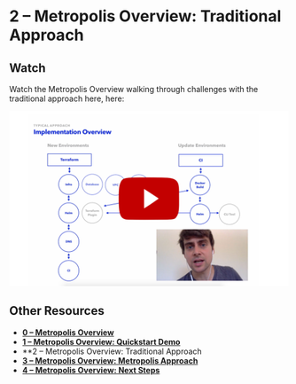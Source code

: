 # 2 – Metropolis Overview: Traditional Approach

## Watch 

Watch the Metropolis Overview walking through challenges with the traditional approach here, here:

[![2 – Metropolis Overview: Traditional Approach](overview-2.png)](https://www.youtube.com/watch?v=zliHs8IsLVE)

## Other Resources

* **[0 – Metropolis Overview](/overview/README.md)**
* **[1 – Metropolis Overview: Quickstart Demo](/overview/1.md)**
* **2 – Metropolis Overview: Traditional Approach
* **[3 – Metropolis Overview: Metropolis Approach](/overview/3.md)**
* **[4 – Metropolis Overview: Next Steps](/overview/4.md)**

